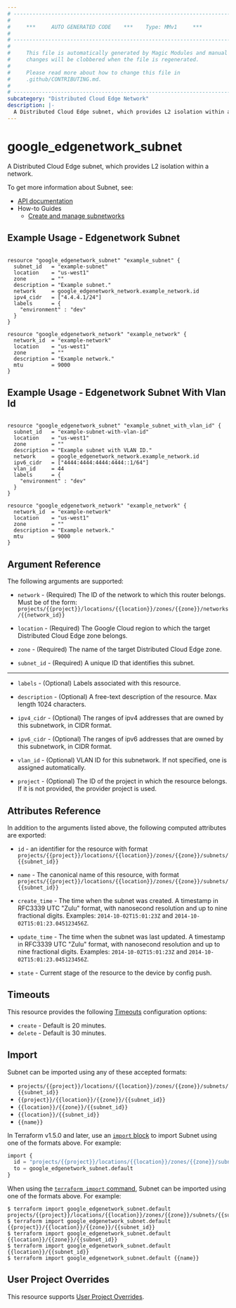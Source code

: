 ```yaml
---
# ----------------------------------------------------------------------------
#
#     ***     AUTO GENERATED CODE    ***    Type: MMv1     ***
#
# ----------------------------------------------------------------------------
#
#     This file is automatically generated by Magic Modules and manual
#     changes will be clobbered when the file is regenerated.
#
#     Please read more about how to change this file in
#     .github/CONTRIBUTING.md.
#
# ----------------------------------------------------------------------------
subcategory: "Distributed Cloud Edge Network"
description: |-
  A Distributed Cloud Edge subnet, which provides L2 isolation within a network.
---
```


# google_edgenetwork_subnet

A Distributed Cloud Edge subnet, which provides L2 isolation within a network.


To get more information about Subnet, see:

* [API documentation](https://cloud.google.com/distributed-cloud/edge/latest/docs/reference/network/rest/v1/projects.locations.zones.subnets)
* How-to Guides
    * [Create and manage subnetworks](https://cloud.google.com/distributed-cloud/edge/latest/docs/subnetworks#api)

## Example Usage - Edgenetwork Subnet


```hcl

resource "google_edgenetwork_subnet" "example_subnet" {
  subnet_id   = "example-subnet"
  location    = "us-west1"
  zone        = ""
  description = "Example subnet."
  network     = google_edgenetwork_network.example_network.id
  ipv4_cidr   = ["4.4.4.1/24"]
  labels      = {
    "environment" : "dev"
  }
}

resource "google_edgenetwork_network" "example_network" {
  network_id  = "example-network"
  location    = "us-west1"
  zone        = ""
  description = "Example network."
  mtu         = 9000
}
```
## Example Usage - Edgenetwork Subnet With Vlan Id


```hcl

resource "google_edgenetwork_subnet" "example_subnet_with_vlan_id" {
  subnet_id   = "example-subnet-with-vlan-id"
  location    = "us-west1"
  zone        = ""
  description = "Example subnet with VLAN ID."
  network     = google_edgenetwork_network.example_network.id
  ipv6_cidr   = ["4444:4444:4444:4444::1/64"]
  vlan_id     = 44
  labels      = {
    "environment" : "dev"
  }
}

resource "google_edgenetwork_network" "example_network" {
  network_id  = "example-network"
  location    = "us-west1"
  zone        = ""
  description = "Example network."
  mtu         = 9000
}
```

## Argument Reference

The following arguments are supported:


* `network` -
  (Required)
  The ID of the network to which this router belongs.
  Must be of the form: `projects/{{project}}/locations/{{location}}/zones/{{zone}}/networks/{{network_id}}`

* `location` -
  (Required)
  The Google Cloud region to which the target Distributed Cloud Edge zone belongs.

* `zone` -
  (Required)
  The name of the target Distributed Cloud Edge zone.

* `subnet_id` -
  (Required)
  A unique ID that identifies this subnet.


- - -


* `labels` -
  (Optional)
  Labels associated with this resource.

* `description` -
  (Optional)
  A free-text description of the resource. Max length 1024 characters.

* `ipv4_cidr` -
  (Optional)
  The ranges of ipv4 addresses that are owned by this subnetwork, in CIDR format.

* `ipv6_cidr` -
  (Optional)
  The ranges of ipv6 addresses that are owned by this subnetwork, in CIDR format.

* `vlan_id` -
  (Optional)
  VLAN ID for this subnetwork. If not specified, one is assigned automatically.

* `project` - (Optional) The ID of the project in which the resource belongs.
    If it is not provided, the provider project is used.


## Attributes Reference

In addition to the arguments listed above, the following computed attributes are exported:

* `id` - an identifier for the resource with format `projects/{{project}}/locations/{{location}}/zones/{{zone}}/subnets/{{subnet_id}}`

* `name` -
  The canonical name of this resource, with format
  `projects/{{project}}/locations/{{location}}/zones/{{zone}}/subnets/{{subnet_id}}`

* `create_time` -
  The time when the subnet was created.
  A timestamp in RFC3339 UTC "Zulu" format, with nanosecond resolution and up to nine
  fractional digits. Examples: `2014-10-02T15:01:23Z` and `2014-10-02T15:01:23.045123456Z`.

* `update_time` -
  The time when the subnet was last updated.
  A timestamp in RFC3339 UTC "Zulu" format, with nanosecond resolution and up to nine
  fractional digits. Examples: `2014-10-02T15:01:23Z` and `2014-10-02T15:01:23.045123456Z`.

* `state` -
  Current stage of the resource to the device by config push.


## Timeouts

This resource provides the following
[Timeouts](https://developer.hashicorp.com/terraform/plugin/sdkv2/resources/retries-and-customizable-timeouts) configuration options:

- `create` - Default is 20 minutes.
- `delete` - Default is 30 minutes.

## Import


Subnet can be imported using any of these accepted formats:

* `projects/{{project}}/locations/{{location}}/zones/{{zone}}/subnets/{{subnet_id}}`
* `{{project}}/{{location}}/{{zone}}/{{subnet_id}}`
* `{{location}}/{{zone}}/{{subnet_id}}`
* `{{location}}/{{subnet_id}}`
* `{{name}}`


In Terraform v1.5.0 and later, use an [`import` block](https://developer.hashicorp.com/terraform/language/import) to import Subnet using one of the formats above. For example:

```tf
import {
  id = "projects/{{project}}/locations/{{location}}/zones/{{zone}}/subnets/{{subnet_id}}"
  to = google_edgenetwork_subnet.default
}
```

When using the [`terraform import` command](https://developer.hashicorp.com/terraform/cli/commands/import), Subnet can be imported using one of the formats above. For example:

```
$ terraform import google_edgenetwork_subnet.default projects/{{project}}/locations/{{location}}/zones/{{zone}}/subnets/{{subnet_id}}
$ terraform import google_edgenetwork_subnet.default {{project}}/{{location}}/{{zone}}/{{subnet_id}}
$ terraform import google_edgenetwork_subnet.default {{location}}/{{zone}}/{{subnet_id}}
$ terraform import google_edgenetwork_subnet.default {{location}}/{{subnet_id}}
$ terraform import google_edgenetwork_subnet.default {{name}}
```

## User Project Overrides

This resource supports [User Project Overrides](https://registry.terraform.io/providers/hashicorp/google/latest/docs/guides/provider_reference#user_project_override).
